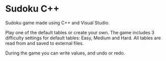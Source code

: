 # Sudoku C++
Sudoku game made using C++ and Visual Studio.

Play one of the default tables or create your own. The game includes 3 difficulty settings for default tables: Easy, Medium and Hard.
All tables are read from and saved to external files.

During the game you can write values, and undo or redo.
